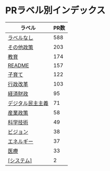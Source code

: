 # PRラベル別インデックス

| ラベル | PR数 |
|--------|------|
| [ラベルなし](label_ラベルなし.md) | 588 |
| [その他政策](label_その他政策.md) | 203 |
| [教育](label_教育.md) | 174 |
| [README](label_README.md) | 157 |
| [子育て](label_子育て.md) | 122 |
| [行政改革](label_行政改革.md) | 103 |
| [経済財政](label_経済財政.md) | 95 |
| [デジタル民主主義](label_デジタル民主主義.md) | 71 |
| [産業政策](label_産業政策.md) | 58 |
| [科学技術](label_科学技術.md) | 49 |
| [ビジョン](label_ビジョン.md) | 38 |
| [エネルギー](label_エネルギー.md) | 37 |
| [医療](label_医療.md) | 33 |
| [[システム]](label_[システム].md) | 2 |
